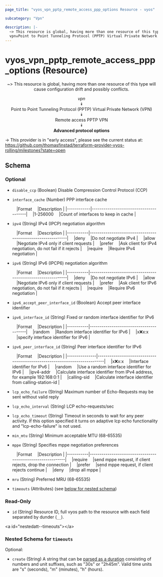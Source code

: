 ```yaml
---
page_title: "vyos_vpn_pptp_remote_access_ppp_options Resource - vyos"

subcategory: "Vpn"

description: |- 
  ~> This resource is global, having more than one resource of this type will cause configuration drift and possibly conflicts.
  vpn⯯Point to Point Tunneling Protocol (PPTP) Virtual Private Network (VPN)⯯Remote access PPTP VPN⯯Advanced protocol options
---
```


# vyos_vpn_pptp_remote_access_ppp_options (Resource)
<center>

~> This resource is global, having more than one resource of this type will cause configuration drift and possibly conflicts.

*vpn*  
⯯  
Point to Point Tunneling Protocol (PPTP) Virtual Private Network (VPN)  
⯯  
Remote access PPTP VPN  
⯯  
**Advanced protocol options**


</center>

-> This provider is in "early access", please see the current status at: https://github.com/thomasfinstad/terraform-provider-vyos-rolling/milestones?state=open

## Schema

### Optional

- `disable_ccp` (Boolean) Disable Compression Control Protocol (CCP)
- `interface_cache` (Number) PPP interface cache

    &emsp;|Format    &emsp;|Description                           |
    |------------|----------------------------------------|
    &emsp;|1-256000  &emsp;|Count of interfaces to keep in cache  |
- `ipv4` (String) IPv4 (IPCP) negotiation algorithm

    &emsp;|Format   &emsp;|Description                                                 |
    |-----------|--------------------------------------------------------------|
    &emsp;|deny     &emsp;|Do not negotiate IPv4                                       |
    &emsp;|allow    &emsp;|Negotiate IPv4 only if client requests                      |
    &emsp;|prefer   &emsp;|Ask client for IPv4 negotiation, do not fail if it rejects  |
    &emsp;|require  &emsp;|Require IPv4 negotiation                                    |
- `ipv6` (String) IPv6 (IPCP6) negotiation algorithm

    &emsp;|Format   &emsp;|Description                                                 |
    |-----------|--------------------------------------------------------------|
    &emsp;|deny     &emsp;|Do not negotiate IPv6                                       |
    &emsp;|allow    &emsp;|Negotiate IPv6 only if client requests                      |
    &emsp;|prefer   &emsp;|Ask client for IPv6 negotiation, do not fail if it rejects  |
    &emsp;|require  &emsp;|Require IPv6 negotiation                                    |
- `ipv6_accept_peer_interface_id` (Boolean) Accept peer interface identifier
- `ipv6_interface_id` (String) Fixed or random interface identifier for IPv6

    &emsp;|Format   &emsp;|Description                            |
    |-----------|-----------------------------------------|
    &emsp;|random   &emsp;|Random interface identifier for IPv6   |
    &emsp;|x:x:x:x  &emsp;|specify interface identifier for IPv6  |
- `ipv6_peer_interface_id` (String) Peer interface identifier for IPv6

    &emsp;|Format       &emsp;|Description                                                                |
    |---------------|-----------------------------------------------------------------------------|
    &emsp;|x:x:x:x      &emsp;|Interface identifier for IPv6                                              |
    &emsp;|random       &emsp;|Use a random interface identifier for IPv6                                 |
    &emsp;|ipv4-addr    &emsp;|Calculate interface identifier from IPv4 address, for example 192:168:0:1  |
    &emsp;|calling-sid  &emsp;|Calculate interface identifier from calling-station-id                     |
- `lcp_echo_failure` (String) Maximum number of Echo-Requests may be sent without valid reply
- `lcp_echo_interval` (String) LCP echo-requests/sec
- `lcp_echo_timeout` (String) Timeout in seconds to wait for any peer activity. If this option specified it turns on adaptive lcp echo functionality and &#34;lcp-echo-failure&#34; is not used.
- `min_mtu` (String) Minimum acceptable MTU (68-65535)
- `mppe` (String) Specifies mppe negotiation preferences

    &emsp;|Format   &emsp;|Description                                                |
    |-----------|-------------------------------------------------------------|
    &emsp;|require  &emsp;|send mppe request, if client rejects, drop the connection  |
    &emsp;|prefer   &emsp;|send mppe request, if client rejects continue              |
    &emsp;|deny     &emsp;|drop all mppe                                              |
- `mru` (String) Preferred MRU (68-65535)
- `timeouts` (Attributes) (see [below for nested schema](#nestedatt--timeouts))

### Read-Only

- `id` (String) Resource ID, full vyos path to the resource with each field separated by dunder (`__`).

&lt;a id=&#34;nestedatt--timeouts&#34;&gt;&lt;/a&gt;
### Nested Schema for `timeouts`

Optional:

- `create` (String) A string that can be [parsed as a duration](https://pkg.go.dev/time#ParseDuration) consisting of numbers and unit suffixes, such as &#34;30s&#34; or &#34;2h45m&#34;. Valid time units are &#34;s&#34; (seconds), &#34;m&#34; (minutes), &#34;h&#34; (hours).  

